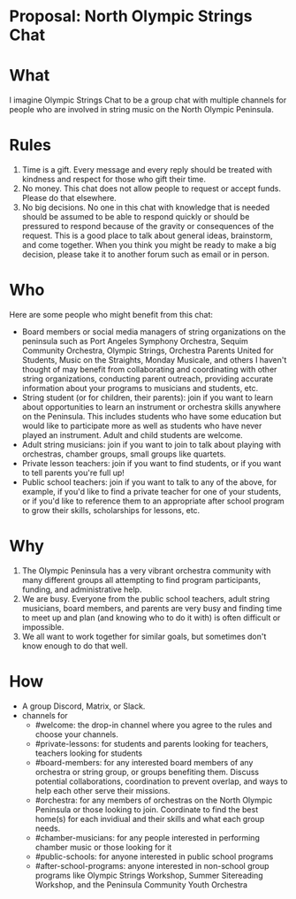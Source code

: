 # Proposal: North Olympic Strings Chat

# What
I imagine Olympic Strings Chat to be a group chat with multiple channels for people who are involved in string music on the North Olympic Peninsula.

# Rules
1. Time is a gift.  Every message and every reply should be treated with kindness and respect for those who gift their time.
2. No money.  This chat does not allow people to request or accept funds. Please do that elsewhere.
3. No big decisions.  No one in this chat with knowledge that is needed should be assumed to be able to respond quickly or should be pressured to respond because of the gravity or consequences of the request.  This is a good place to talk about general ideas, brainstorm, and come together.  When you think you might be ready to make a big decision, please take it to another forum such as email or in person. 

# Who
Here are some people who might benefit from this chat:
- Board members or social media managers of string organizations on the peninsula such as Port Angeles Symphony Orchestra, Sequim Community Orchestra, Olympic Strings, Orchestra Parents United for Students, Music on the Straights, Monday Musicale, and others I haven't thought of may benefit from collaborating and coordinating with other string organizations, conducting parent outreach, providing accurate information about your programs to musicians and students, etc.
- String student (or for children, their parents): join if you want to learn about opportunities to learn an instrument or orchestra skills anywhere on the Peninsula.  This includes students who have some education but would like to participate more as well as students who have never played an instrument.  Adult and child students are welcome.
- Adult string musicians: join if you want to join to talk about playing with orchestras, chamber groups, small groups like quartets.
- Private lesson teachers: join if you want to find students, or if you want to tell parents you're full up!
- Public school teachers: join if you want to talk to any of the above, for example, if you'd like to find a private teacher for one of your students, or if you'd like to reference them to an appropriate after school program to grow their skills, scholarships for lessons, etc.

# Why
1. The Olympic Peninsula has a very vibrant orchestra community with many different groups all attempting to find program participants, funding, and administrative help.
2. We are busy. Everyone from the public school teachers, adult string musicians, board members, and parents are very busy and finding time to meet up and plan (and knowing who to do it with) is often difficult or impossible.
3. We all want to work together for similar goals, but sometimes don't know enough to do that well.

# How
- A group Discord, Matrix, or Slack.
- channels for
  - #welcome: the drop-in channel where you agree to the rules and choose your channels.  
  - #private-lessons: for students and parents looking for teachers, teachers looking for students
  - #board-members: for any interested board members of any orchestra or string group, or groups benefiting them. Discuss potential collaborations, coordination to prevent overlap, and ways to help each other serve their missions.
  - #orchestra: for any members of orchestras on the North Olympic Peninsula or those looking to join.  Coordinate to find the best home(s) for each invidiual and their skills and what each group needs.
  - #chamber-musicians: for any people interested in performing chamber music or those looking for it
  - #public-schools: for anyone interested in public school programs
  - #after-school-programs: anyone interested in non-school group programs like Olympic Strings Workshop, Summer Sitereading Workshop, and the Peninsula Community Youth Orchestra
